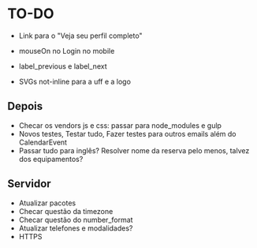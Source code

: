 # TO-DO

- Link para o "Veja seu perfil completo"

- mouseOn no Login no mobile
- label_previous e label_next
- SVGs not-inline para a uff e a logo

## Depois

- Checar os vendors js e css: passar para node_modules e gulp
- Novos testes, Testar tudo, Fazer testes para outros emails além do CalendarEvent
- Passar tudo para inglês? Resolver nome da reserva pelo menos, talvez dos equipamentos?

## Servidor

- Atualizar pacotes
- Checar questão da timezone
- Checar questão do number_format
- Atualizar telefones e modalidades?
- HTTPS

